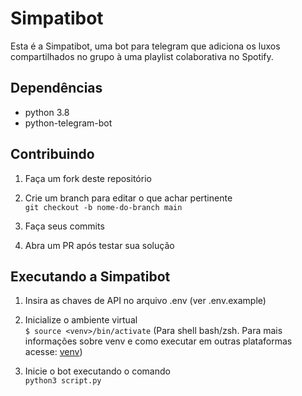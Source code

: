 # Simpatibot

Esta é a Simpatibot, uma bot para telegram que adiciona os luxos compartilhados no grupo à uma playlist colaborativa no Spotify.

## Dependências

- python 3.8  
- python-telegram-bot

## Contribuindo

1. Faça um fork deste repositório

2. Crie um branch para editar o que achar pertinente  
    `git checkout -b nome-do-branch main`

3. Faça seus commits

4. Abra um PR após testar sua solução

## Executando a Simpatibot

1. Insira as chaves de API no arquivo .env (ver .env.example)

2. Inicialize o ambiente virtual  
   `$ source <venv>/bin/activate` (Para shell bash/zsh. Para mais informações sobre venv e como executar em outras plataformas acesse: [venv](https://docs.python.org/3/library/venv.html))

3. Inicie o bot executando o comando  
   `python3 script.py`
